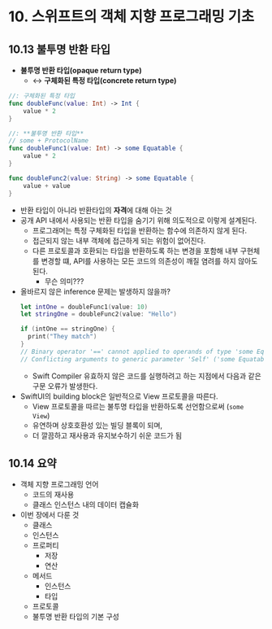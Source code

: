 # 10. 스위프트의 객체 지향 프로그래밍 기초

## 10.13 불투명 반환 타입

- **불투명 반환 타입(opaque return type)**
  - ↔️ **구체화된 특정 타입(concrete return type)**

```swift
//: 구체화된 특정 타입
func doubleFunc(value: Int) -> Int {
    value * 2
}

//: **불투명 반환 타입**
// some + ProtocolName
func doubleFunc1(value: Int) -> some Equatable {
    value * 2
}

func doubleFunc2(value: String) -> some Equatable {
    value + value
}
```
- 반환 타입이 아니라 반환타입의 **자격**에 대해 아는 것
- 공개 API 내에서 사용되는 반환 타입을 숨기기 위해 의도적으로 이렇게 설계된다.
  - 프로그래머는 특정 구체화된 타입을 반환하는 함수에 의존하지 않게 된다.
  - 접근되지 않는 내부 객체에 접근하게 되는 위험이 없어진다.
  - 다른 프로토콜과 호환되는 타입을 반환하도록 하는 변경을 포함해 내부 구현체를 변경할 떄, API를 사용하는 모든 코드의 의존성이 깨질 염려를 하지 않아도 된다.
    - 무슨 의미???
- 올바르지 않은 inference 문제는 발생하지 않을까?
  ```swift
  let intOne = doubleFunc1(value: 10)
  let stringOne = doubleFunc2(value: "Hello")

  if (intOne == stringOne) {
    print("They match")
  }
  // Binary operator '==' cannot applied to operands of type 'some Equatable' and 'some Equatable'
  // Conflicting arguments to generic parameter 'Self' ('some Equatable' (result type of 'doubleFunc1') vs. 'some Equatable' (result type of 'doubleFunc2'))
  ```
  - Swift Compiler 유효하지 않은 코드를 실행하려고 하는 지점에서 다음과 같은 구문 오류가 발생한다.
- SwiftUI의 building block은 일반적으로 View 프로토콜을 따른다.
  - View 프로토콜을 따르는 불투명 타입을 반환하도록 선언함으로써 (`some View`)
  - 유연하며 상호호환성 있는 빌딩 블록이 되며,
  - 더 깔끔하고 재사용과 유지보수하기 쉬운 코드가 됨


## 10.14 요약
- 객체 지향 프로그래밍 언어
  - 코드의 재사용
  - 클래스 인스턴스 내의 데이터 캡슐화
- 이번 장에서 다룬 것
  - 클래스
  - 인스턴스
  - 프로퍼티
    - 저장
    - 연산
  - 메서드
    - 인스턴스
    - 타입
  - 프로토콜
  - 불투명 반환 타입의 기본 구성
  